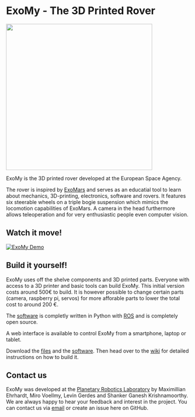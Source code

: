 # ExoMy - The 3D Printed Rover

<img src="https://github.com/esa-prl/ExoMy/wiki/beauty_shots/DSC05713.jpg.jpg" width="400">

ExoMy is the 3D printed rover developed at the European Space Agency.

The rover is inspired by [ExoMars](http://www.esa.int/Science_Exploration/Human_and_Robotic_Exploration/Exploration/ExoMars) and serves as an educatial tool to learn about mechanics, 3D-printing, electronics, software and rovers.
It features six steerable wheels on a triple bogie suspension which mimics the locomotion capabilities of ExoMars. A camera in the head furthermore allows teleoperation and for very enthusiastic people even computer vision.

## Watch it move!
[![ExoMy Demo](https://raw.githubusercontent.com/wiki/esa-prl/ExoMy/gifs/rock_climbing.gif)](https://youtu.be/cfDAxUTxCXE)

## Build it yourself!
ExoMy uses off the shelve components and 3D printed parts. Everyone with access to a 3D printer and basic tools can build ExoMy. This initial version costs around 500€ to build. It is however possible to change certain parts (camera, raspberry pi, servos) for more afforable parts to lower the total cost to around 200 €.

The [software](https://github.com/esa-prl/ExoMy_Software) is completly written in Python with [ROS](https://www.ros.org/) and is completely open source.

A web interface is available to control ExoMy from a smartphone, laptop or tablet.

Download the [files](https://github.com/esa-prl/ExoMy) and the [software](https://github.com/esa-prl/ExoMy_Software).
Then head over to the [wiki](https://github.com/esa-prl/ExoMy/wiki) for detailed instructions on how to build it.

## Contact us
ExoMy was developed at the [Planetary Robotics Laboratory](http://www.esa.int/Enabling_Support/Space_Engineering_Technology/Planetary_Robotics_Laboratory) by  Maximillian Ehrhardt, Miro Voellmy, Levin Gerdes and Shanker Ganesh Krishnamoorthy.
We are always happy to hear your feedback and interest in the project. You can contact us via [email](mailto:miro.voellmy@esa.int?subject=[ExoMy]%20Inquiry) or create an issue here on GitHub.
